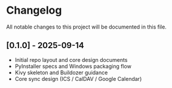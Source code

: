 # Changelog

All notable changes to this project will be documented in this file.

## [0.1.0] - 2025-09-14
- Initial repo layout and core design documents
- PyInstaller specs and Windows packaging flow
- Kivy skeleton and Buildozer guidance
- Core sync design (ICS / CalDAV / Google Calendar)
